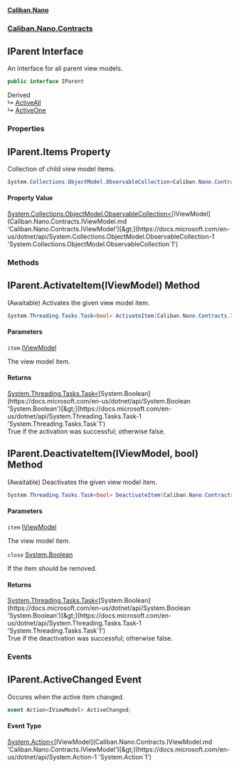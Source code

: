 #### [Caliban.Nano](index.md 'index')
### [Caliban.Nano.Contracts](Caliban.Nano.Contracts.md 'Caliban.Nano.Contracts')

## IParent Interface

An interface for all parent view models.

```csharp
public interface IParent
```

Derived  
&#8627; [ActiveAll](Caliban.Nano.UI.ViewModel.ActiveAll.md 'Caliban.Nano.UI.ViewModel.ActiveAll')  
&#8627; [ActiveOne](Caliban.Nano.UI.ViewModel.ActiveOne.md 'Caliban.Nano.UI.ViewModel.ActiveOne')
### Properties

<a name='Caliban.Nano.Contracts.IParent.Items'></a>

## IParent.Items Property

Collection of child view model items.

```csharp
System.Collections.ObjectModel.ObservableCollection<Caliban.Nano.Contracts.IViewModel> Items { get; }
```

#### Property Value
[System.Collections.ObjectModel.ObservableCollection&lt;](https://docs.microsoft.com/en-us/dotnet/api/System.Collections.ObjectModel.ObservableCollection-1 'System.Collections.ObjectModel.ObservableCollection`1')[IViewModel](Caliban.Nano.Contracts.IViewModel.md 'Caliban.Nano.Contracts.IViewModel')[&gt;](https://docs.microsoft.com/en-us/dotnet/api/System.Collections.ObjectModel.ObservableCollection-1 'System.Collections.ObjectModel.ObservableCollection`1')
### Methods

<a name='Caliban.Nano.Contracts.IParent.ActivateItem(Caliban.Nano.Contracts.IViewModel)'></a>

## IParent.ActivateItem(IViewModel) Method

(Awaitable) Activates the given view model item.

```csharp
System.Threading.Tasks.Task<bool> ActivateItem(Caliban.Nano.Contracts.IViewModel item);
```
#### Parameters

<a name='Caliban.Nano.Contracts.IParent.ActivateItem(Caliban.Nano.Contracts.IViewModel).item'></a>

`item` [IViewModel](Caliban.Nano.Contracts.IViewModel.md 'Caliban.Nano.Contracts.IViewModel')

The view model item.

#### Returns
[System.Threading.Tasks.Task&lt;](https://docs.microsoft.com/en-us/dotnet/api/System.Threading.Tasks.Task-1 'System.Threading.Tasks.Task`1')[System.Boolean](https://docs.microsoft.com/en-us/dotnet/api/System.Boolean 'System.Boolean')[&gt;](https://docs.microsoft.com/en-us/dotnet/api/System.Threading.Tasks.Task-1 'System.Threading.Tasks.Task`1')  
True if the activation was successful; otherwise false.

<a name='Caliban.Nano.Contracts.IParent.DeactivateItem(Caliban.Nano.Contracts.IViewModel,bool)'></a>

## IParent.DeactivateItem(IViewModel, bool) Method

(Awaitable) Deactivates the given view model item.

```csharp
System.Threading.Tasks.Task<bool> DeactivateItem(Caliban.Nano.Contracts.IViewModel item, bool close=false);
```
#### Parameters

<a name='Caliban.Nano.Contracts.IParent.DeactivateItem(Caliban.Nano.Contracts.IViewModel,bool).item'></a>

`item` [IViewModel](Caliban.Nano.Contracts.IViewModel.md 'Caliban.Nano.Contracts.IViewModel')

The view model item.

<a name='Caliban.Nano.Contracts.IParent.DeactivateItem(Caliban.Nano.Contracts.IViewModel,bool).close'></a>

`close` [System.Boolean](https://docs.microsoft.com/en-us/dotnet/api/System.Boolean 'System.Boolean')

If the item should be removed.

#### Returns
[System.Threading.Tasks.Task&lt;](https://docs.microsoft.com/en-us/dotnet/api/System.Threading.Tasks.Task-1 'System.Threading.Tasks.Task`1')[System.Boolean](https://docs.microsoft.com/en-us/dotnet/api/System.Boolean 'System.Boolean')[&gt;](https://docs.microsoft.com/en-us/dotnet/api/System.Threading.Tasks.Task-1 'System.Threading.Tasks.Task`1')  
True if the deactivation was successful; otherwise false.
### Events

<a name='Caliban.Nano.Contracts.IParent.ActiveChanged'></a>

## IParent.ActiveChanged Event

Occures when the active item changed.

```csharp
event Action<IViewModel> ActiveChanged;
```

#### Event Type
[System.Action&lt;](https://docs.microsoft.com/en-us/dotnet/api/System.Action-1 'System.Action`1')[IViewModel](Caliban.Nano.Contracts.IViewModel.md 'Caliban.Nano.Contracts.IViewModel')[&gt;](https://docs.microsoft.com/en-us/dotnet/api/System.Action-1 'System.Action`1')